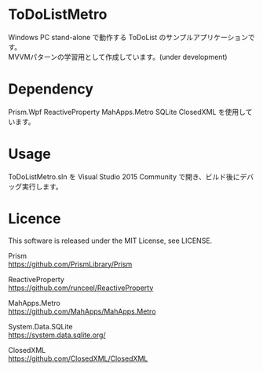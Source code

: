 # ToDoListMetro
Windows PC stand-alone で動作する ToDoList のサンプルアプリケーションです。  
MVVMパターンの学習用として作成しています。(under development)

# Dependency
Prism.Wpf ReactiveProperty MahApps.Metro SQLite ClosedXML を使用しています。

# Usage
ToDoListMetro.sln を Visual Studio 2015 Community で開き、ビルド後にデバッグ実行します。

# Licence
This software is released under the MIT License, see LICENSE.  
  
Prism  
<https://github.com/PrismLibrary/Prism>  
  
ReactiveProperty  
<https://github.com/runceel/ReactiveProperty>  
  
MahApps.Metro  
<https://github.com/MahApps/MahApps.Metro>  
  
System.Data.SQLite  
<https://system.data.sqlite.org/>  
  
ClosedXML  
<https://github.com/ClosedXML/ClosedXML>
